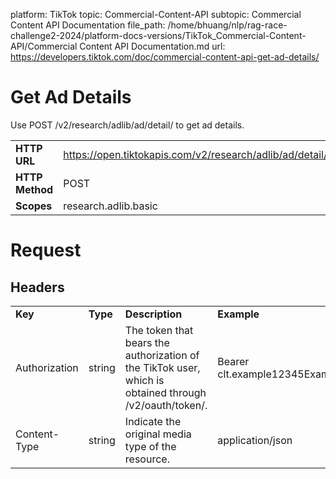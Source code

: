 platform: TikTok
topic: Commercial-Content-API
subtopic: Commercial Content API Documentation
file_path: /home/bhuang/nlp/rag-race-challenge2-2024/platform-docs-versions/TikTok_Commercial-Content-API/Commercial Content API Documentation.md
url: https://developers.tiktok.com/doc/commercial-content-api-get-ad-details/

# Get Ad Details

Use POST /v2/research/adlib/ad/detail/ to get ad details.

|     |     |
| --- | --- |
| **HTTP** **URL** | https://open.tiktokapis.com/v2/research/adlib/ad/detail/ |
| **HTTP Method** | POST |
| **Scopes** | research.adlib.basic |

# Request

## Headers

|     |     |     |     |     |
| --- | --- | --- | --- | --- |
| **Key** | **Type** | **Description** | **Example** | **Required** |
| Authorization | string | The token that bears the authorization of the TikTok user, which is obtained through /v2/oauth/token/. | Bearer clt.example12345Example12345Example | true |
| Content-Type | string | Indicate the original media type of the resource. | application/json | true |